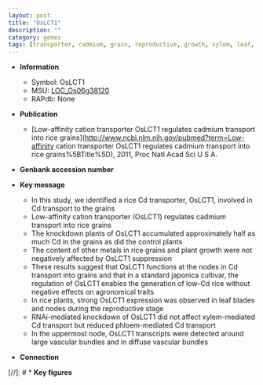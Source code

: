 ```yaml
---
layout: post
title: "OsLCT1"
description: ""
category: genes
tags: [transporter, cadmium, grain, reproductive, growth, xylem, leaf, vascular bundle]
---
```


* **Information**  
    + Symbol: OsLCT1  
    + MSU: [LOC_Os06g38120](http://rice.plantbiology.msu.edu/cgi-bin/ORF_infopage.cgi?orf=LOC_Os06g38120)  
    + RAPdb: None  

* **Publication**  
    + [Low-affinity cation transporter OsLCT1 regulates cadmium transport into rice grains](http://www.ncbi.nlm.nih.gov/pubmed?term=Low-affinity cation transporter OsLCT1 regulates cadmium transport into rice grains%5BTitle%5D), 2011, Proc Natl Acad Sci U S A.

* **Genbank accession number**  

* **Key message**  
    + In this study, we identified a rice Cd transporter, OsLCT1, involved in Cd transport to the grains
    + Low-affinity cation transporter (OsLCT1) regulates cadmium transport into rice grains
    + The knockdown plants of OsLCT1 accumulated approximately half as much Cd in the grains as did the control plants
    + The content of other metals in rice grains and plant growth were not negatively affected by OsLCT1 suppression
    + These results suggest that OsLCT1 functions at the nodes in Cd transport into grains and that in a standard japonica cultivar, the regulation of OsLCT1 enables the generation of low-Cd rice without negative effects on agronomical traits
    + In rice plants, strong OsLCT1 expression was observed in leaf blades and nodes during the reproductive stage
    + RNAi-mediated knockdown of OsLCT1 did not affect xylem-mediated Cd transport but reduced phloem-mediated Cd transport
    + In the uppermost node, OsLCT1 transcripts were detected around large vascular bundles and in diffuse vascular bundles

* **Connection**  

[//]: # * **Key figures**  


